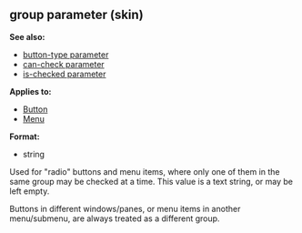 ## group parameter (skin)
**See also:**
*   [button-type parameter](/%7Bskin%7D/param/button-type)
*   [can-check parameter](/%7Bskin%7D/param/can-check)
*   [is-checked parameter](/%7Bskin%7D/param/is-checked)
<!-- -->
**Applies to:**
*   [Button](/%7Bskin%7D/control/button)
*   [Menu](/%7Bskin%7D/control/menu)
<!-- -->
**Format:**
*   string


Used for \"radio\" buttons and menu items, where only one of
them in the same group may be checked at a time. This value is a text
string, or may be left empty. 

Buttons in different
windows/panes, or menu items in another menu/submenu, are always treated
as a different group.